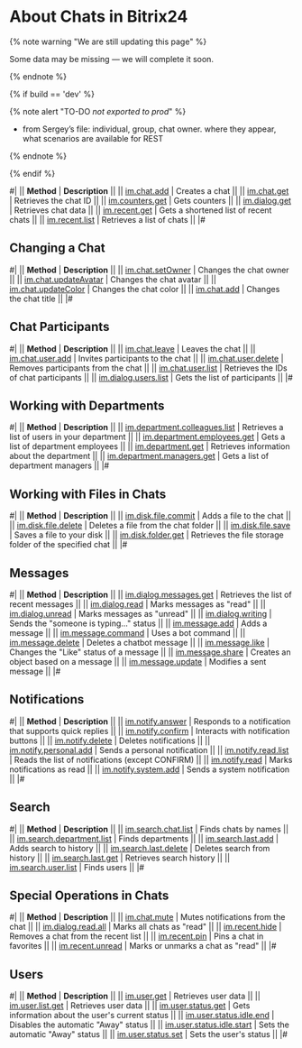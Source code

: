 # About Chats in Bitrix24

{% note warning "We are still updating this page" %}

Some data may be missing — we will complete it soon.

{% endnote %}

{% if build == 'dev' %}

{% note alert "TO-DO _not exported to prod_" %}

- from Sergey’s file: individual, group, chat owner. where they appear, what scenarios are available for REST

{% endnote %}

{% endif %}

#| 
|| **Method** | **Description** ||
|| [im.chat.add](./im-chat-add.md) | Creates a chat ||
|| [im.chat.get](./im-chat-get.md) | Retrieves the chat ID ||
|| [im.counters.get](./im-counters-get.md) | Gets counters ||
|| [im.dialog.get](./im-dialog-get.md) | Retrieves chat data ||
|| [im.recent.get](./im-recent-get.md) | Gets a shortened list of recent chats ||
|| [im.recent.list](./im-recent-list.md) | Retrieves a list of chats ||
|#

## Changing a Chat

#| 
|| **Method** | **Description** ||
|| [im.chat.setOwner](./chat-update/im-chat-set-owner.md) | Changes the chat owner ||
|| [im.chat.updateAvatar](./chat-update/im-chat-update-avatar.md) | Changes the chat avatar ||
|| [im.chat.updateColor](./chat-update/im-chat-update-color.md) | Changes the chat color ||
|| [im.chat.add](./chat-update/im-chat-update-title.md) | Changes the chat title ||
|#

## Chat Participants

#| 
|| **Method** | **Description** ||
|| [im.chat.leave](./chat-users/im-chat-leave.md) | Leaves the chat ||
|| [im.chat.user.add](./chat-users/im-chat-user-add.md) | Invites participants to the chat ||
|| [im.chat.user.delete](./chat-users/im-chat-user-delete.md) | Removes participants from the chat ||
|| [im.chat.user.list](./chat-users/im-chat-user-list.md) | Retrieves the IDs of chat participants ||
|| [im.dialog.users.list](./chat-users/im-dialog-users-list.md) | Gets the list of participants ||
|#

## Working with Departments

#| 
|| **Method** | **Description** ||
|| [im.department.colleagues.list](./departments/im-department-colleagues-list.md) | Retrieves a list of users in your department ||
|| [im.department.employees.get](./departments/im-department-employees-get.md) | Gets a list of department employees ||
|| [im.department.get](./departments/im-department-get.md) | Retrieves information about the department ||
|| [im.department.managers.get](./departments/im-department-managers-get.md) | Gets a list of department managers ||
|#

## Working with Files in Chats

#| 
|| **Method** | **Description** ||
|| [im.disk.file.commit](./files/im-disk-file-commit.md) | Adds a file to the chat ||
|| [im.disk.file.delete](./files/im-disk-file-delete.md) | Deletes a file from the chat folder ||
|| [im.disk.file.save](./files/im-disk-file-save.md) | Saves a file to your disk ||
|| [im.disk.folder.get](./files/im-disk-folder-get.md) | Retrieves the file storage folder of the specified chat ||
|#

## Messages

#| 
|| **Method** | **Description** ||
|| [im.dialog.messages.get](./messages/im-dialog-messages-get.md) | Retrieves the list of recent messages ||
|| [im.dialog.read](./messages/im-dialog-read.md) | Marks messages as "read" ||
|| [im.dialog.unread](./messages/im-dialog-unread.md) | Marks messages as "unread" ||
|| [im.dialog.writing](./messages/im-dialog-writing.md) | Sends the "someone is typing..." status ||
|| [im.message.add](./messages/im-message-add.md) | Adds a message ||
|| [im.message.command](./messages/im-message-command.md) | Uses a bot command ||
|| [im.message.delete](./messages/im-message-delete.md) | Deletes a chatbot message ||
|| [im.message.like](./messages/im-message-like.md) | Changes the "Like" status of a message ||
|| [im.message.share](./messages/im-message-share.md) | Creates an object based on a message ||
|| [im.message.update](./messages/im-message-update.md) | Modifies a sent message ||
|#

## Notifications

#| 
|| **Method** | **Description** ||
|| [im.notify.answer](./notifications/im-notify-answer.md) | Responds to a notification that supports quick replies ||
|| [im.notify.confirm](./notifications/im-notify-confirm.md) | Interacts with notification buttons ||
|| [im.notify.delete](./notifications/im-notify-delete.md) | Deletes notifications ||
|| [im.notify.personal.add](./notifications/im-notify-personal-add.md) | Sends a personal notification ||
|| [im.notify.read.list](./notifications/im-notify-read-list.md) | Reads the list of notifications (except CONFIRM) ||
|| [im.notify.read](./notifications/im-notify-read.md) | Marks notifications as read ||
|| [im.notify.system.add](./notifications/im-notify-system-add.md) | Sends a system notification ||
|#

## Search

#| 
|| **Method** | **Description** ||
|| [im.search.chat.list](./search/im-search-chat-list.md) | Finds chats by names ||
|| [im.search.department.list](./search/im-search-department-list.md) | Finds departments ||
|| [im.search.last.add](./search/im-search-last-add.md) | Adds search to history ||
|| [im.search.last.delete](./search/im-search-last-delete.md) | Deletes search from history ||
|| [im.search.last.get](./search/im-search-last-get.md) | Retrieves search history ||
|| [im.search.user.list](./search/im-search-user-list.md) | Finds users ||
|#

## Special Operations in Chats

#| 
|| **Method** | **Description** ||
|| [im.chat.mute](./special-operations/im-chat-mute.md) | Mutes notifications from the chat ||
|| [im.dialog.read.all](./special-operations/im-dialog-read-all.md) | Marks all chats as "read" ||
|| [im.recent.hide](./special-operations/im-recent-hide.md) | Removes a chat from the recent list ||
|| [im.recent.pin](./special-operations/im-recent-pin.md) | Pins a chat in favorites ||
|| [im.recent.unread](./special-operations/im-recent-unread.md) | Marks or unmarks a chat as "read" ||
|#

## Users

#| 
|| **Method** | **Description** ||
|| [im.user.get](./users/im-user-get.md) | Retrieves user data ||
|| [im.user.list.get](./users/im-user-list-get.md) | Retrieves user data ||
|| [im.user.status.get](./users/im-user-status-get.md) | Gets information about the user's current status ||
|| [im.user.status.idle.end](./users/im-user-status-idle-end.md) | Disables the automatic "Away" status ||
|| [im.user.status.idle.start](./users/im-user-status-idle-start.md) | Sets the automatic "Away" status ||
|| [im.user.status.set](./users/im-user-status-set.md) | Sets the user's status ||
|#